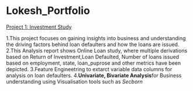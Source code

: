 # Lokesh_Portfolio

[Project 1: Investment Study](https://github.com/Lokeshrathi/Investment-Study-)

1.This project focuses on gaining insights into business and understanding the driving factors behind loan defaulters and how the loans are issued.
2.This Analysis report shows Online Loan study, where multiple derivations based on Return of Investment,Loan Defaulted, Number of loans issued based on employment, state, loan_puprose and other metrics have been depicted.
3.Feature Engineetring to extarct variable data columns for analysis on loan defaulters.
4.**Univariate, Bivariate Analysis**for Business understanding using Visualisation tools such as *Secborn*
